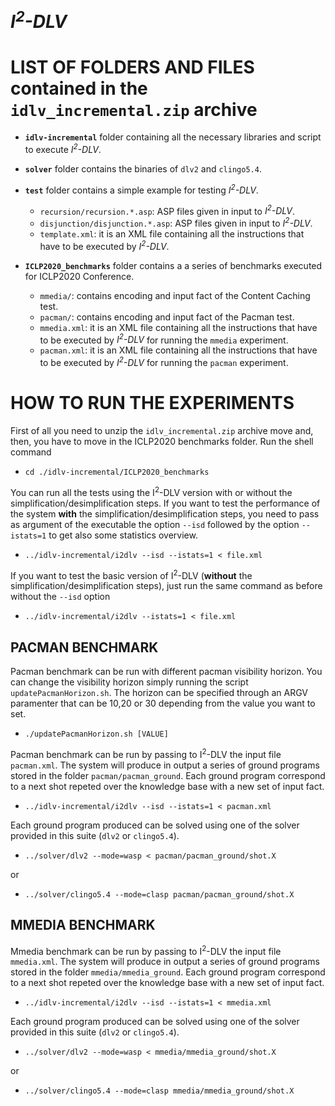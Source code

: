 # _I<sup>2</sup>-DLV_

# LIST OF FOLDERS AND FILES contained in the `idlv_incremental.zip` archive

 * **`idlv-incremental`** folder containing all the necessary libraries and script to execute _I<sup>2</sup>-DLV_.
 
 * **`solver`** folder contains the binaries of `dlv2` and `clingo5.4`.
 
 * **`test`** folder contains a simple example for testing _I<sup>2</sup>-DLV_.
   * `recursion/recursion.*.asp`: ASP files given in input to _I<sup>2</sup>-DLV_.
   * `disjunction/disjunction.*.asp`: ASP files given in input to _I<sup>2</sup>-DLV_.
   * `template.xml`: it is an XML file containing all the instructions that have to be executed by _I<sup>2</sup>-DLV_.

 * **`ICLP2020_benchmarks`** folder contains a a series of benchmarks executed for ICLP2020 Conference.
   * `mmedia/`: contains encoding and input fact of the Content Caching test.
   * `pacman/`: contains encoding and input fact of the Pacman test.
   * `mmedia.xml`: it is an XML file containing all the instructions that have to be executed by _I<sup>2</sup>-DLV_ for running the `mmedia` experiment.
   * `pacman.xml`: it is an XML file containing all the instructions that have to be executed by _I<sup>2</sup>-DLV_ for running the `pacman` experiment.

# HOW TO RUN THE EXPERIMENTS
First of all you need to unzip the `idlv_incremental.zip` archive move and, then, you have to move in the ICLP2020 benchmarks folder. Run the shell command
  * `cd ./idlv-incremental/ICLP2020_benchmarks`

You can run all the tests using the I<sup>2</sup>-DLV version with or without the simplification/desimplification steps. If you want to test the performance of the system **with** the simplification/desimplification steps, you need to pass as argument of the executable the option `--isd` followed by the option `--istats=1` to get also some statistics overview.
  * `../idlv-incremental/i2dlv --isd --istats=1 < file.xml`

If you want to test the basic version of I<sup>2</sup>-DLV (**without** the simplification/desimplification steps), just run the same command as before without the `--isd` option
  * `../idlv-incremental/i2dlv --istats=1 < file.xml`

 

## PACMAN BENCHMARK
Pacman benchmark can be run with different pacman visibility horizon. You can change the visibility horizon simply running the script `updatePacmanHorizon.sh`. The horizon can be specified through an ARGV paramenter that can be 10,20 or 30 depending from the value you want to set.
  * `./updatePacmanHorizon.sh [VALUE]` 

Pacman benchmark can be run by passing to I<sup>2</sup>-DLV the input file `pacman.xml`. The system will produce in output a series of ground programs stored in the folder `pacman/pacman_ground`. Each ground program correspond to a next shot repeted over the knowledge base with a new set of input fact.
  * `../idlv-incremental/i2dlv --isd --istats=1 < pacman.xml`

Each ground program produced can be solved using one of the solver provided in this suite (`dlv2` or `clingo5.4`).
  * `../solver/dlv2 --mode=wasp < pacman/pacman_ground/shot.X`

or

  * `../solver/clingo5.4 --mode=clasp pacman/pacman_ground/shot.X`


## MMEDIA BENCHMARK
Mmedia benchmark can be run by passing to I<sup>2</sup>-DLV the input file `mmedia.xml`. The system will produce in output a series of ground programs stored in the folder `mmedia/mmedia_ground`. Each ground program correspond to a next shot repeted over the knowledge base with a new set of input fact.
  * `../idlv-incremental/i2dlv --isd --istats=1 < mmedia.xml`

Each ground program produced can be solved using one of the solver provided in this suite (`dlv2` or `clingo5.4`).
  * `../solver/dlv2 --mode=wasp < mmedia/mmedia_ground/shot.X`

or

  * `../solver/clingo5.4 --mode=clasp mmedia/mmedia_ground/shot.X`

